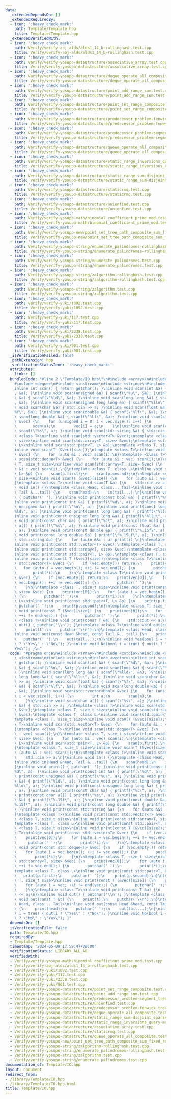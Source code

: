 ```yaml
---
data:
  _extendedDependsOn: []
  _extendedRequiredBy:
  - icon: ':heavy_check_mark:'
    path: Template/Template.hpp
    title: Template/Template.hpp
  _extendedVerifiedWith:
  - icon: ':heavy_check_mark:'
    path: Verify/verify-aoj-alds/alds1_14_b-rollinghash.test.cpp
    title: Verify/verify-aoj-alds/alds1_14_b-rollinghash.test.cpp
  - icon: ':heavy_check_mark:'
    path: Verify/verify-yosupo-datastructure/associative_array.test.cpp
    title: Verify/verify-yosupo-datastructure/associative_array.test.cpp
  - icon: ':heavy_check_mark:'
    path: Verify/verify-yosupo-datastructure/deque_operate_all_composite.test.cpp
    title: Verify/verify-yosupo-datastructure/deque_operate_all_composite.test.cpp
  - icon: ':heavy_check_mark:'
    path: Verify/verify-yosupo-datastructure/point_add_range_sum.test.cpp
    title: Verify/verify-yosupo-datastructure/point_add_range_sum.test.cpp
  - icon: ':heavy_check_mark:'
    path: Verify/verify-yosupo-datastructure/point_set_range_composite.test.cpp
    title: Verify/verify-yosupo-datastructure/point_set_range_composite.test.cpp
  - icon: ':heavy_check_mark:'
    path: Verify/verify-yosupo-datastructure/predecessor_problem-fenwick_tree.test.cpp
    title: Verify/verify-yosupo-datastructure/predecessor_problem-fenwick_tree.test.cpp
  - icon: ':heavy_check_mark:'
    path: Verify/verify-yosupo-datastructure/predecessor_problem-segment_tree.test.cpp
    title: Verify/verify-yosupo-datastructure/predecessor_problem-segment_tree.test.cpp
  - icon: ':heavy_check_mark:'
    path: Verify/verify-yosupo-datastructure/queue_operate_all_composite.test.cpp
    title: Verify/verify-yosupo-datastructure/queue_operate_all_composite.test.cpp
  - icon: ':heavy_check_mark:'
    path: Verify/verify-yosupo-datastructure/static_range_inversions_query-mo.test.cpp
    title: Verify/verify-yosupo-datastructure/static_range_inversions_query-mo.test.cpp
  - icon: ':heavy_check_mark:'
    path: Verify/verify-yosupo-datastructure/static_range_sum-disjoint_sparse_table.test.cpp
    title: Verify/verify-yosupo-datastructure/static_range_sum-disjoint_sparse_table.test.cpp
  - icon: ':heavy_check_mark:'
    path: Verify/verify-yosupo-datastructure/staticrmq.test.cpp
    title: Verify/verify-yosupo-datastructure/staticrmq.test.cpp
  - icon: ':heavy_check_mark:'
    path: Verify/verify-yosupo-datastructure/unionfind.test.cpp
    title: Verify/verify-yosupo-datastructure/unionfind.test.cpp
  - icon: ':heavy_check_mark:'
    path: Verify/verify-yosupo-math/binomial_coefficient_prime_mod.test.cpp
    title: Verify/verify-yosupo-math/binomial_coefficient_prime_mod.test.cpp
  - icon: ':heavy_check_mark:'
    path: Verify/verify-yosupo-new/point_set_tree_path_composite_sum_fixed_root.test.cpp
    title: Verify/verify-yosupo-new/point_set_tree_path_composite_sum_fixed_root.test.cpp
  - icon: ':heavy_check_mark:'
    path: Verify/verify-yosupo-string/enumerate_palindromes-rollinghash.test.cpp
    title: Verify/verify-yosupo-string/enumerate_palindromes-rollinghash.test.cpp
  - icon: ':heavy_check_mark:'
    path: Verify/verify-yosupo-string/enumerate_palindromes.test.cpp
    title: Verify/verify-yosupo-string/enumerate_palindromes.test.cpp
  - icon: ':heavy_check_mark:'
    path: Verify/verify-yosupo-string/zalgorithm-rollinghash.test.cpp
    title: Verify/verify-yosupo-string/zalgorithm-rollinghash.test.cpp
  - icon: ':heavy_check_mark:'
    path: Verify/verify-yosupo-string/zalgorithm.test.cpp
    title: Verify/verify-yosupo-string/zalgorithm.test.cpp
  - icon: ':heavy_check_mark:'
    path: Verify/verify-yuki/1092.test.cpp
    title: Verify/verify-yuki/1092.test.cpp
  - icon: ':heavy_check_mark:'
    path: Verify/verify-yuki/117.test.cpp
    title: Verify/verify-yuki/117.test.cpp
  - icon: ':heavy_check_mark:'
    path: Verify/verify-yuki/2338.test.cpp
    title: Verify/verify-yuki/2338.test.cpp
  - icon: ':heavy_check_mark:'
    path: Verify/verify-yuki/901.test.cpp
    title: Verify/verify-yuki/901.test.cpp
  _isVerificationFailed: false
  _pathExtension: hpp
  _verificationStatusIcon: ':heavy_check_mark:'
  attributes:
    links: []
  bundledCode: "#line 2 \"Template/IO.hpp\"\n#include <array>\n#include <cstdio>\n\
    #include <deque>\n#include <iostream>\n#include <string>\n#include <vector>\n\
    inline int scan() { return getchar(); }\ninline void scan(int &a) { scanf(\"%d\"\
    , &a); }\ninline void scan(unsigned &a) { scanf(\"%u\", &a); }\ninline void scan(long\
    \ &a) { scanf(\"%ld\", &a); }\ninline void scan(long long &a) { scanf(\"%lld\"\
    , &a); }\ninline void scan(unsigned long long &a) { scanf(\"%llu\", &a); }\ninline\
    \ void scan(char &a) { std::cin >> a; }\ninline void scan(float &a) { scanf(\"\
    %f\", &a); }\ninline void scan(double &a) { scanf(\"%lf\", &a); }\ninline void\
    \ scan(long double &a) { scanf(\"%Lf\", &a); }\ninline void scan(std::vector<bool>\
    \ &vec) {\n    for (unsigned i = 0; i < vec.size(); i++) {\n        int a;\n \
    \       scan(a);\n        vec[i] = a;\n    }\n}\ninline void scan(char a[]) {\
    \ scanf(\"%s\", a); }\ninline void scan(std::string &a) { std::cin >> a; }\ntemplate\
    \ <class T>\ninline void scan(std::vector<T> &vec);\ntemplate <class T, size_t\
    \ size>\ninline void scan(std::array<T, size> &vec);\ntemplate <class T, class\
    \ L>\ninline void scan(std::pair<T, L> &p);\ntemplate <class T, size_t size>\n\
    inline void scan(T (&vec)[size]);\ntemplate <class T>\ninline void scan(std::vector<T>\
    \ &vec) {\n    for (auto &i : vec) scan(i);\n}\ntemplate <class T>\ninline void\
    \ scan(std::deque<T> &vec) {\n    for (auto &i : vec) scan(i);\n}\ntemplate <class\
    \ T, size_t size>\ninline void scan(std::array<T, size> &vec) {\n    for (auto\
    \ &i : vec) scan(i);\n}\ntemplate <class T, class L>\ninline void scan(std::pair<T,\
    \ L> &p) {\n    scan(p.first);\n    scan(p.second);\n}\ntemplate <class T, size_t\
    \ size>\ninline void scan(T (&vec)[size]) {\n    for (auto &i : vec) scan(i);\n\
    }\ntemplate <class T>\ninline void scan(T &a) {\n    std::cin >> a;\n}\ninline\
    \ void in() {}\ntemplate <class Head, class... Tail>\ninline void in(Head &head,\
    \ Tail &...tail) {\n    scan(head);\n    in(tail...);\n}\ninline void print()\
    \ { putchar(' '); }\ninline void print(const bool &a) { printf(\"%d\", a); }\n\
    inline void print(const int &a) { printf(\"%d\", a); }\ninline void print(const\
    \ unsigned &a) { printf(\"%u\", a); }\ninline void print(const long &a) { printf(\"\
    %ld\", a); }\ninline void print(const long long &a) { printf(\"%lld\", a); }\n\
    inline void print(const unsigned long long &a) { printf(\"%llu\", a); }\ninline\
    \ void print(const char &a) { printf(\"%c\", a); }\ninline void print(const char\
    \ a[]) { printf(\"%s\", a); }\ninline void print(const float &a) { printf(\"%.15f\"\
    , a); }\ninline void print(const double &a) { printf(\"%.15f\", a); }\ninline\
    \ void print(const long double &a) { printf(\"%.15Lf\", a); }\ninline void print(const\
    \ std::string &a) {\n    for (auto &&i : a) print(i);\n}\ntemplate <class T>\n\
    inline void print(const std::vector<T> &vec);\ntemplate <class T, size_t size>\n\
    inline void print(const std::array<T, size> &vec);\ntemplate <class T, class L>\n\
    inline void print(const std::pair<T, L> &p);\ntemplate <class T, size_t size>\n\
    inline void print(const T (&vec)[size]);\ntemplate <class T>\ninline void print(const\
    \ std::vector<T> &vec) {\n    if (vec.empty()) return;\n    print(vec[0]);\n \
    \   for (auto i = vec.begin(); ++i != vec.end();) {\n        putchar(' ');\n \
    \       print(*i);\n    }\n}\ntemplate <class T>\ninline void print(const std::deque<T>\
    \ &vec) {\n    if (vec.empty()) return;\n    print(vec[0]);\n    for (auto i =\
    \ vec.begin(); ++i != vec.end();) {\n        putchar(' ');\n        print(*i);\n\
    \    }\n}\ntemplate <class T, size_t size>\ninline void print(const std::array<T,\
    \ size> &vec) {\n    print(vec[0]);\n    for (auto i = vec.begin(); ++i != vec.end();)\
    \ {\n        putchar(' ');\n        print(*i);\n    }\n}\ntemplate <class T, class\
    \ L>\ninline void print(const std::pair<T, L> &p) {\n    print(p.first);\n   \
    \ putchar(' ');\n    print(p.second);\n}\ntemplate <class T, size_t size>\ninline\
    \ void print(const T (&vec)[size]) {\n    print(vec[0]);\n    for (auto i = vec;\
    \ ++i != end(vec);) {\n        putchar(' ');\n        print(*i);\n    }\n}\ntemplate\
    \ <class T>\ninline void print(const T &a) {\n    std::cout << a;\n}\ninline void\
    \ out() { putchar('\\n'); }\ntemplate <class T>\ninline void out(const T &t) {\n\
    \    print(t);\n    putchar('\\n');\n}\ntemplate <class Head, class... Tail>\n\
    inline void out(const Head &head, const Tail &...tail) {\n    print(head);\n \
    \   putchar(' ');\n    out(tail...);\n}\ninline void Yes(bool i = true) { out(i\
    \ ? \"Yes\" : \"No\"); }\ninline void No(bool i = true) { out(i ? \"No\" : \"\
    Yes\"); }\n"
  code: "#pragma once\n#include <array>\n#include <cstdio>\n#include <deque>\n#include\
    \ <iostream>\n#include <string>\n#include <vector>\ninline int scan() { return\
    \ getchar(); }\ninline void scan(int &a) { scanf(\"%d\", &a); }\ninline void scan(unsigned\
    \ &a) { scanf(\"%u\", &a); }\ninline void scan(long &a) { scanf(\"%ld\", &a);\
    \ }\ninline void scan(long long &a) { scanf(\"%lld\", &a); }\ninline void scan(unsigned\
    \ long long &a) { scanf(\"%llu\", &a); }\ninline void scan(char &a) { std::cin\
    \ >> a; }\ninline void scan(float &a) { scanf(\"%f\", &a); }\ninline void scan(double\
    \ &a) { scanf(\"%lf\", &a); }\ninline void scan(long double &a) { scanf(\"%Lf\"\
    , &a); }\ninline void scan(std::vector<bool> &vec) {\n    for (unsigned i = 0;\
    \ i < vec.size(); i++) {\n        int a;\n        scan(a);\n        vec[i] = a;\n\
    \    }\n}\ninline void scan(char a[]) { scanf(\"%s\", a); }\ninline void scan(std::string\
    \ &a) { std::cin >> a; }\ntemplate <class T>\ninline void scan(std::vector<T>\
    \ &vec);\ntemplate <class T, size_t size>\ninline void scan(std::array<T, size>\
    \ &vec);\ntemplate <class T, class L>\ninline void scan(std::pair<T, L> &p);\n\
    template <class T, size_t size>\ninline void scan(T (&vec)[size]);\ntemplate <class\
    \ T>\ninline void scan(std::vector<T> &vec) {\n    for (auto &i : vec) scan(i);\n\
    }\ntemplate <class T>\ninline void scan(std::deque<T> &vec) {\n    for (auto &i\
    \ : vec) scan(i);\n}\ntemplate <class T, size_t size>\ninline void scan(std::array<T,\
    \ size> &vec) {\n    for (auto &i : vec) scan(i);\n}\ntemplate <class T, class\
    \ L>\ninline void scan(std::pair<T, L> &p) {\n    scan(p.first);\n    scan(p.second);\n\
    }\ntemplate <class T, size_t size>\ninline void scan(T (&vec)[size]) {\n    for\
    \ (auto &i : vec) scan(i);\n}\ntemplate <class T>\ninline void scan(T &a) {\n\
    \    std::cin >> a;\n}\ninline void in() {}\ntemplate <class Head, class... Tail>\n\
    inline void in(Head &head, Tail &...tail) {\n    scan(head);\n    in(tail...);\n\
    }\ninline void print() { putchar(' '); }\ninline void print(const bool &a) { printf(\"\
    %d\", a); }\ninline void print(const int &a) { printf(\"%d\", a); }\ninline void\
    \ print(const unsigned &a) { printf(\"%u\", a); }\ninline void print(const long\
    \ &a) { printf(\"%ld\", a); }\ninline void print(const long long &a) { printf(\"\
    %lld\", a); }\ninline void print(const unsigned long long &a) { printf(\"%llu\"\
    , a); }\ninline void print(const char &a) { printf(\"%c\", a); }\ninline void\
    \ print(const char a[]) { printf(\"%s\", a); }\ninline void print(const float\
    \ &a) { printf(\"%.15f\", a); }\ninline void print(const double &a) { printf(\"\
    %.15f\", a); }\ninline void print(const long double &a) { printf(\"%.15Lf\", a);\
    \ }\ninline void print(const std::string &a) {\n    for (auto &&i : a) print(i);\n\
    }\ntemplate <class T>\ninline void print(const std::vector<T> &vec);\ntemplate\
    \ <class T, size_t size>\ninline void print(const std::array<T, size> &vec);\n\
    template <class T, class L>\ninline void print(const std::pair<T, L> &p);\ntemplate\
    \ <class T, size_t size>\ninline void print(const T (&vec)[size]);\ntemplate <class\
    \ T>\ninline void print(const std::vector<T> &vec) {\n    if (vec.empty()) return;\n\
    \    print(vec[0]);\n    for (auto i = vec.begin(); ++i != vec.end();) {\n   \
    \     putchar(' ');\n        print(*i);\n    }\n}\ntemplate <class T>\ninline\
    \ void print(const std::deque<T> &vec) {\n    if (vec.empty()) return;\n    print(vec[0]);\n\
    \    for (auto i = vec.begin(); ++i != vec.end();) {\n        putchar(' ');\n\
    \        print(*i);\n    }\n}\ntemplate <class T, size_t size>\ninline void print(const\
    \ std::array<T, size> &vec) {\n    print(vec[0]);\n    for (auto i = vec.begin();\
    \ ++i != vec.end();) {\n        putchar(' ');\n        print(*i);\n    }\n}\n\
    template <class T, class L>\ninline void print(const std::pair<T, L> &p) {\n \
    \   print(p.first);\n    putchar(' ');\n    print(p.second);\n}\ntemplate <class\
    \ T, size_t size>\ninline void print(const T (&vec)[size]) {\n    print(vec[0]);\n\
    \    for (auto i = vec; ++i != end(vec);) {\n        putchar(' ');\n        print(*i);\n\
    \    }\n}\ntemplate <class T>\ninline void print(const T &a) {\n    std::cout\
    \ << a;\n}\ninline void out() { putchar('\\n'); }\ntemplate <class T>\ninline\
    \ void out(const T &t) {\n    print(t);\n    putchar('\\n');\n}\ntemplate <class\
    \ Head, class... Tail>\ninline void out(const Head &head, const Tail &...tail)\
    \ {\n    print(head);\n    putchar(' ');\n    out(tail...);\n}\ninline void Yes(bool\
    \ i = true) { out(i ? \"Yes\" : \"No\"); }\ninline void No(bool i = true) { out(i\
    \ ? \"No\" : \"Yes\"); }"
  dependsOn: []
  isVerificationFile: false
  path: Template/IO.hpp
  requiredBy:
  - Template/Template.hpp
  timestamp: '2024-05-09 17:59:47+09:00'
  verificationStatus: LIBRARY_ALL_AC
  verifiedWith:
  - Verify/verify-yosupo-math/binomial_coefficient_prime_mod.test.cpp
  - Verify/verify-aoj-alds/alds1_14_b-rollinghash.test.cpp
  - Verify/verify-yuki/1092.test.cpp
  - Verify/verify-yuki/117.test.cpp
  - Verify/verify-yuki/2338.test.cpp
  - Verify/verify-yuki/901.test.cpp
  - Verify/verify-yosupo-datastructure/point_set_range_composite.test.cpp
  - Verify/verify-yosupo-datastructure/point_add_range_sum.test.cpp
  - Verify/verify-yosupo-datastructure/predecessor_problem-segment_tree.test.cpp
  - Verify/verify-yosupo-datastructure/unionfind.test.cpp
  - Verify/verify-yosupo-datastructure/predecessor_problem-fenwick_tree.test.cpp
  - Verify/verify-yosupo-datastructure/deque_operate_all_composite.test.cpp
  - Verify/verify-yosupo-datastructure/static_range_sum-disjoint_sparse_table.test.cpp
  - Verify/verify-yosupo-datastructure/static_range_inversions_query-mo.test.cpp
  - Verify/verify-yosupo-datastructure/associative_array.test.cpp
  - Verify/verify-yosupo-datastructure/staticrmq.test.cpp
  - Verify/verify-yosupo-datastructure/queue_operate_all_composite.test.cpp
  - Verify/verify-yosupo-new/point_set_tree_path_composite_sum_fixed_root.test.cpp
  - Verify/verify-yosupo-string/zalgorithm-rollinghash.test.cpp
  - Verify/verify-yosupo-string/enumerate_palindromes-rollinghash.test.cpp
  - Verify/verify-yosupo-string/zalgorithm.test.cpp
  - Verify/verify-yosupo-string/enumerate_palindromes.test.cpp
documentation_of: Template/IO.hpp
layout: document
redirect_from:
- /library/Template/IO.hpp
- /library/Template/IO.hpp.html
title: Template/IO.hpp
---
```

